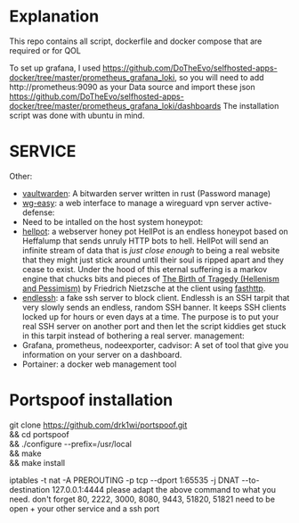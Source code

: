 # Explanation


This repo contains all script, dockerfile and docker compose that are required or for QOL

To set up grafana, I used https://github.com/DoTheEvo/selfhosted-apps-docker/tree/master/prometheus_grafana_loki,
so you will need to add http://prometheus:9090  as your Data source and import these
json https://github.com/DoTheEvo/selfhosted-apps-docker/tree/master/prometheus_grafana_loki/dashboards
The installation script was done with ubuntu in mind.

# SERVICE

Other: 
  - [vaultwarden](https://github.com/dani-garcia/vaultwarden): A bitwarden server written in rust (Password manage)
  - [wg-easy](https://github.com/wg-easy/wg-easy): a web interface to manage a wireguard vpn server
active-defense:
  - Need to be intalled on the host system
honeypot:
  - [hellpot](https://github.com/yunginnanet/HellPot): a webserver honey pot
    HellPot is an endless honeypot based on Heffalump that sends unruly HTTP bots to hell.
    HellPot will send an infinite stream of data that is *just close enough* to being a real website that they might just stick around until their soul is ripped apart and they cease to exist.
    Under the hood of this eternal suffering is a markov engine that chucks bits and pieces of [The Birth of Tragedy (Hellenism and Pessimism)](https://www.gutenberg.org/files/51356/51356-h/51356-h.htm) by Friedrich Nietzsche at the client using [fasthttp](https://github.com/valyala/fasthttp).
  - [endlessh](https://github.com/skeeto/endlessh): a fake ssh server to block client.
    Endlessh is an SSH tarpit that very slowly sends an endless, random SSH banner. It keeps SSH clients locked up for hours or even days at a time. The purpose is to put your real SSH server on another port and then let the script kiddies get stuck in this tarpit instead of bothering a real server.
management:
  - Grafana, prometheus, nodeexporter, cadvisor: A set of tool that give you information on your server on a dashboard.
  - Portainer: a docker web management tool


# Portspoof installation 

git clone https://github.com/drk1wi/portspoof.git \
 && cd portspoof \
 && ./configure --prefix=/usr/local \
 && make \
 && make install

iptables -t nat -A PREROUTING -p tcp --dport 1:65535  -j DNAT --to-destination 127.0.0.1:4444 
please adapt the above command to what you need. 
don't forget 80, 2222, 3000, 8080, 9443, 51820, 51821 need to be open + your other service and a ssh port

